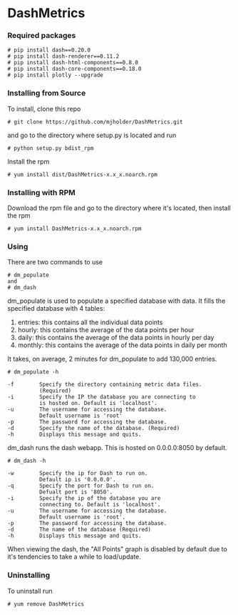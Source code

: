 # DashMetrics

### Required packages
```
# pip install dash==0.20.0
# pip install dash-renderer==0.11.2
# pip install dash-html-components==0.8.0
# pip install dash-core-components==0.18.0
# pip install plotly --upgrade
```

### Installing from Source
To install, clone this repo
```
# git clone https://github.com/mjholder/DashMetrics.git
```
and go to the directory where setup.py is located and run
```
# python setup.py bdist_rpm
```
Install the rpm
```
# yum install dist/DashMetrics-x.x_x.noarch.rpm
```
### Installing with RPM
Download the rpm file and go to the directory where it's located, then install the rpm
```
# yum install DashMetrics-x.x_x.noarch.rpm
```
### Using
There are two commands to use
```
# dm_populate
and
# dm_dash
```
dm_populate is used to populate a specified database with data. It fills the specified database with 4 tables:
1. entries: this contains all the individual data points
2. hourly: this contains the average of the data points per hour
3. daily: this contains the average of the data points in hourly per day
4. monthly: this contains the average of the data points in daily per month

It takes, on average, 2 minutes for dm_populate to add 130,000 entries.
```
# dm_populate -h

-f        Specify the directory containing metric data files.
          (Required)
-i        Specify the IP the database you are connecting to
          is hosted on. Default is 'localhost'.
-u        The username for accessing the database.
          Default username is 'root'
-p        The password for accessing the database.
-d        Specify the name of the database. (Required)
-h        Displays this message and quits.
```
dm_dash runs the dash webapp. This is hosted on 0.0.0.0:8050 by default.
```
# dm_dash -h

-w        Specify the ip for Dash to run on.
          Default ip is '0.0.0.0'.
-q        Specify the port for Dash to run on.
          Defualt port is '8050'.
-i        Specify the ip of the database you are
          connecting to. Default is 'localhost'.
-u        The username for accessing the database.
          Default username is 'root'.
-p        The password for accessing the database.
-d        The name of the database (Required)
-h        Displays this message and quits.
```
When viewing the dash, the "All Points" graph is disabled by default due to it's tendencies to take a while to load/update.
### Uninstalling
To uninstall run
```
# yum remove DashMetrics
```
